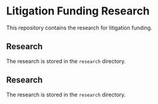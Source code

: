 # Litigation Funding Research

This repository contains the research for litigation funding.

## Research

The research is stored in the `research` directory.

## Research

The research is stored in the `research` directory.
